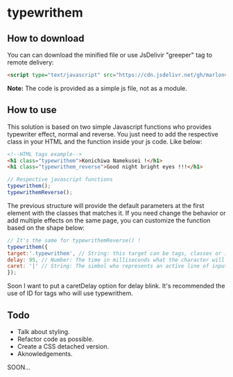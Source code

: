 # typewrithem

## How to download

You can can download the minified file or use JsDelivir "greeper" tag to remote delivery:

```HTML 
<script type="text/javascript" src="https://cdn.jsdelivr.net/gh/marlonveiga-santos/typewrithem/typewrithem.min.js" defer></script>
```

**Note:** The code is provided as a simple js file, not as a module.

## How to use

This solution is based on two simple Javascript functions who provides typewriter effect, normal and reverse.
You just need to add the respective class in your HTML and the function inside your js code. Like below:

```HTML
<!--HTML tags example-->
<h1 class="typewrithem">Konichiwa Namekusei !</h1>
<h1 class="typewrithem_reverse">Good night bright eyes !!!</h1>
```

```javascript
// Respective javascript functions
typewrithem();
typewrithemReverse();
```
The previous structure will provide the default parameters at the first element with the classes that matches it.
If you need change the behavior or add multiple effects on the same page, you can customize the function based on the shape below:

```js
// It's the same for typewrithemReverse() !
typewrithem({
target:'.typewrithem', // String: this target can be tags, classes or id's.
delay: 95, // Number: The time in milliseconds what the character will appear or disappear.
caret: '|' // String: The simbol who represents an active line of input. It accepts any string input so, use your imagination ;)
});
```
Soon I want to put a caretDelay option for delay blink.
It's recommended the use of ID for tags who will use typewrithem.

## Todo
- Talk about styling.
- Refactor code as possible.
- Create a CSS detached version.
- Aknowledgements.

SOON...
